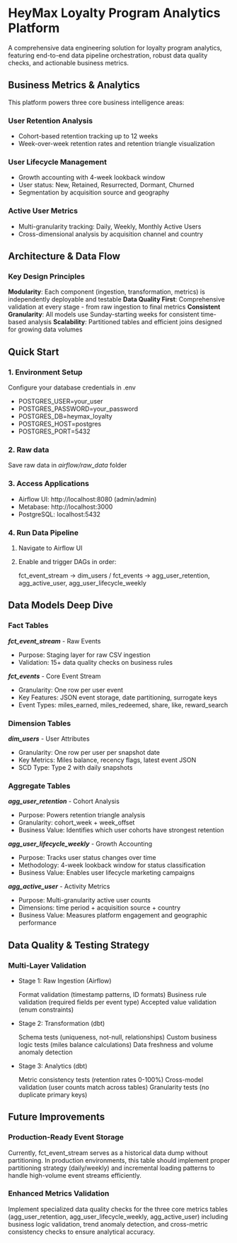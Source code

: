 # HeyMax Loyalty Program Analytics Platform

A comprehensive data engineering solution for loyalty program analytics, featuring end-to-end data pipeline orchestration, robust data quality checks, and actionable business metrics.

## Business Metrics & Analytics

This platform powers three core business intelligence areas:

### **User Retention Analysis**
- Cohort-based retention tracking up to 12 weeks
- Week-over-week retention rates and retention triangle visualization

### **User Lifecycle Management** 
- Growth accounting with 4-week lookback window
- User status: New, Retained, Resurrected, Dormant, Churned
- Segmentation by acquisition source and geography

### **Active User Metrics**
- Multi-granularity tracking: Daily, Weekly, Monthly Active Users
- Cross-dimensional analysis by acquisition channel and country

## Architecture & Data Flow


### Key Design Principles

**Modularity**: Each component (ingestion, transformation, metrics) is independently deployable and testable
**Data Quality First**: Comprehensive validation at every stage - from raw ingestion to final metrics
**Consistent Granularity**: All models use Sunday-starting weeks for consistent time-based analysis
**Scalability**: Partitioned tables and efficient joins designed for growing data volumes

## Quick Start

### 1. Environment Setup
Configure your database credentials in .env
- POSTGRES_USER=your_user
- POSTGRES_PASSWORD=your_password
- POSTGRES_DB=heymax_loyalty
- POSTGRES_HOST=postgres
- POSTGRES_PORT=5432

### 2. Raw data
Save raw data in *airflow/raw_data* folder

### 3. Access Applications
- Airflow UI: http://localhost:8080 (admin/admin)
- Metabase: http://localhost:3000
- PostgreSQL: localhost:5432

### 4. Run Data Pipeline
1. Navigate to Airflow UI
2. Enable and trigger DAGs in order:

    fct_event_stream -> dim_users / fct_events -> agg_user_retention, agg_active_user, agg_user_lifecycle_weekly



## Data Models Deep Dive
### Fact Tables
***fct_event_stream*** - Raw Events

- Purpose: Staging layer for raw CSV ingestion
- Validation: 15+ data quality checks on business rules

***fct_events*** - Core Event Stream

- Granularity: One row per user event
- Key Features: JSON event storage, date partitioning, surrogate keys
- Event Types: miles_earned, miles_redeemed, share, like, reward_search

### Dimension Tables
***dim_users*** - User Attributes

- Granularity: One row per user per snapshot date
- Key Metrics: Miles balance, recency flags, latest event JSON
- SCD Type: Type 2 with daily snapshots

### Aggregate Tables
***agg_user_retention*** - Cohort Analysis

- Purpose: Powers retention triangle analysis
- Granularity: cohort_week + week_offset
- Business Value: Identifies which user cohorts have strongest retention

***agg_user_lifecycle_weekly*** - Growth Accounting

- Purpose: Tracks user status changes over time
- Methodology: 4-week lookback window for status classification
- Business Value: Enables user lifecycle marketing campaigns

***agg_active_user*** - Activity Metrics

- Purpose: Multi-granularity active user counts
- Dimensions: time period + acquisition source + country
- Business Value: Measures platform engagement and geographic performance

## Data Quality & Testing Strategy
### Multi-Layer Validation
- Stage 1: Raw Ingestion (Airflow)

    Format validation (timestamp patterns, ID formats)
    Business rule validation (required fields per event type)
    Accepted value validation (enum constraints)

- Stage 2: Transformation (dbt)

    Schema tests (uniqueness, not-null, relationships)
    Custom business logic tests (miles balance calculations)
    Data freshness and volume anomaly detection

- Stage 3: Analytics (dbt)

    Metric consistency tests (retention rates 0-100%)
    Cross-model validation (user counts match across tables)
    Granularity tests (no duplicate primary keys)


## Future Improvements

### Production-Ready Event Storage
Currently, fct_event_stream serves as a historical data dump without partitioning. In production environments, this table should implement proper partitioning strategy (daily/weekly) and incremental loading patterns to handle high-volume event streams efficiently.

### Enhanced Metrics Validation
Implement specialized data quality checks for the three core metrics tables (agg_user_retention, agg_user_lifecycle_weekly, agg_active_user) including business logic validation, trend anomaly detection, and cross-metric consistency checks to ensure analytical accuracy.